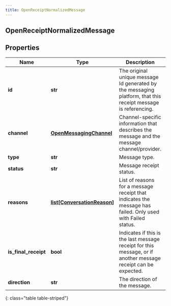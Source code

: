 ```yaml
---
title: OpenReceiptNormalizedMessage
---
```

## OpenReceiptNormalizedMessage

## Properties

|Name | Type | Description | Notes|
|------------ | ------------- | ------------- | -------------|
| **id** | **str** | The original unique message Id generated by the messaging platform, that this receipt message is referencing. | |
| **channel** | [**OpenMessagingChannel**](OpenMessagingChannel.html) | Channel-specific information that describes the message and the message channel/provider. | |
| **type** | **str** | Message type. | |
| **status** | **str** | Message receipt status. | |
| **reasons** | [**list[ConversationReason]**](ConversationReason.html) | List of reasons for a message receipt that indicates the message has failed. Only used with Failed status. | [optional] |
| **is_final_receipt** | **bool** | Indicates if this is the last message receipt for this message, or if another message receipt can be expected. | [optional] |
| **direction** | **str** | The direction of the message. | |
{: class="table table-striped"}


